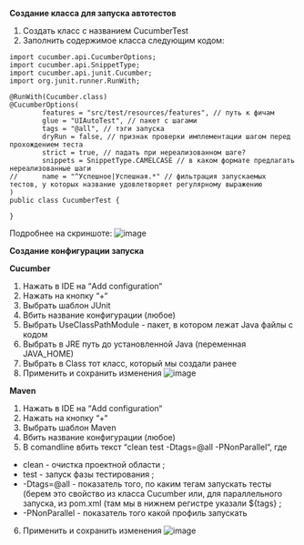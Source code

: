 **Создание класса для запуска автотестов**


1) Создать класс с названием CucumberTest
2) Заполнить содержимое класса следующим кодом:

~~~
import cucumber.api.CucumberOptions;
import cucumber.api.SnippetType;
import cucumber.api.junit.Cucumber;
import org.junit.runner.RunWith;

@RunWith(Cucumber.class)
@CucumberOptions(
        features = "src/test/resources/features", // путь к фичам
        glue = "UIAutoTest", // пакет с шагами
        tags = "@all", // тэги запуска
        dryRun = false, // признак проверки имплементации шагом перед прохождением теста
        strict = true, // падать при нереализованном шаге?
        snippets = SnippetType.CAMELCASE // в каком формате предлагать нереализованные шаги
//      name = "^Успешное|Успешная.*" // фильтрация запускаемых тестов, у которых название удовлетворяет регулярному выражению
)
public class CucumberTest {

}
~~~ 

Подробнее на скриншоте:
![image](https://user-images.githubusercontent.com/51053955/112185077-f1dba080-8c10-11eb-9166-2e9814657919.png)



 
**Создание конфигурации запуска**
 

**Cucumber**
1) Нажать в IDE на “Add configuration“
2) Нажать на кнопку “+“
3) Выбрать шаблон JUnit
4) Вбить название конфигурации (любое)
5) Выбрать UseClassPathModule - пакет, в котором лежат Java файлы с кодом
6) Выбрать в JRE путь до установленной Java (переменная JAVA_HOME)
7) Выбрать в Class тот класс, который мы создали ранее
8) Применить и сохранить изменения
 ![image](https://user-images.githubusercontent.com/51053955/112185305-28192000-8c11-11eb-853c-583793792f31.png)
 



 

**Maven**
1) Нажать в IDE на “Add configuration“
2) Нажать на кнопку “+“
3) Выбрать шаблон Maven
4) Вбить название конфигурации (любое)
5) В comandline вбить текст “clean test -Dtags=@all -PNonParallel“, где 
* clean - очистка проектной области ; 
* test - запуск фазы тестирования ; 
* -Dtags=@all - показатель того, по каким тегам запускать тесты (берем это свойство из класса Cucumber или, для параллельного запуска, из pom.xml (там мы в нижнем регистре указали ${tags} ;
* -PNonParallel - показатель того какой профиль запускать 
6) Применить и сохранить изменения
![image](https://user-images.githubusercontent.com/51053955/112185351-323b1e80-8c11-11eb-8f78-c90193b13061.png)

